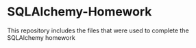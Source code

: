 # SQLAlchemy-Homework
This repository includes the files that were used to complete the SQLAlchemy homework
